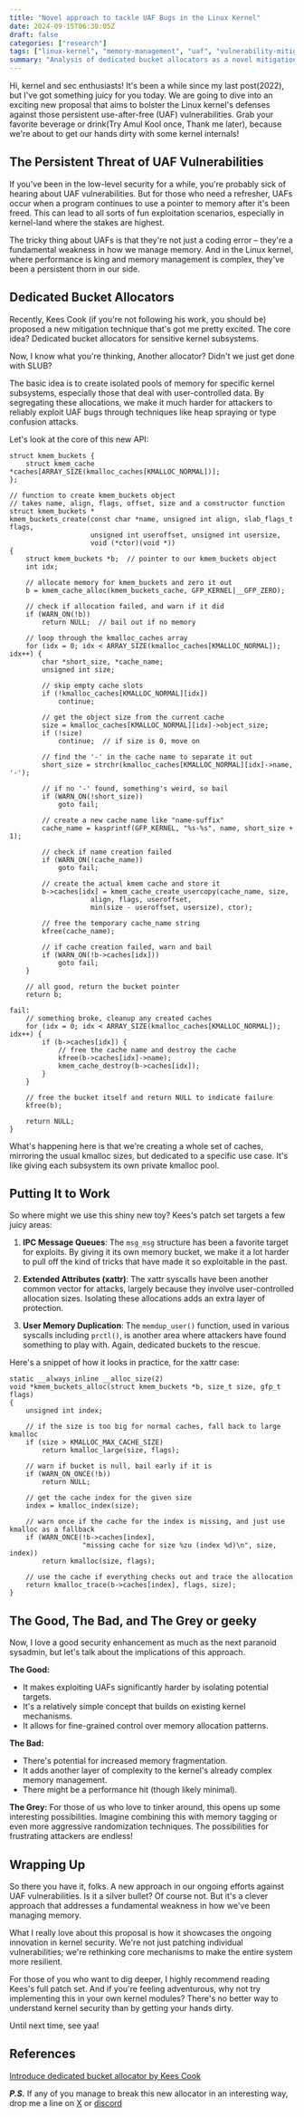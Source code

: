 ```yaml
---
title: "Novel approach to tackle UAF Bugs in the Linux Kernel"
date: 2024-09-15T06:30:05Z
draft: false
categories: ["research"]
tags: ["linux-kernel", "memory-management", "uaf", "vulnerability-mitigation", "allocators"]
summary: "Analysis of dedicated bucket allocators as a novel mitigation technique for use-after-free vulnerabilities in the Linux kernel."
---
```


Hi, kernel and sec enthusiasts! It's been a while since my last post(2022), but I've got something juicy for you today. We are going to dive into an exciting new proposal that aims to bolster the Linux kernel's defenses against those persistent use-after-free (UAF) vulnerabilities. Grab your favorite beverage or drink(Try Amul Kool once, Thank me later), because we're about to get our hands dirty with some kernel internals!

## The Persistent Threat of UAF Vulnerabilities

If you've been in the low-level security for a while, you're probably sick of hearing about UAF vulnerabilities. But for those who need a refresher, UAFs occur when a program continues to use a pointer to memory after it's been freed. This can lead to all sorts of fun exploitation scenarios, especially in kernel-land where the stakes are highest.

The tricky thing about UAFs is that they're not just a coding error – they're a fundamental weakness in how we manage memory. And in the Linux kernel, where performance is king and memory management is complex, they've been a persistent thorn in our side.

## Dedicated Bucket Allocators

Recently, Kees Cook (if you're not following his work, you should be) proposed a new mitigation technique that's got me pretty excited. The core idea? Dedicated bucket allocators for sensitive kernel subsystems.

Now, I know what you're thinking, Another allocator? Didn't we just get done with SLUB?

The basic idea is to create isolated pools of memory for specific kernel subsystems, especially those that deal with user-controlled data. 
By segregating these allocations, we make it much harder for attackers to reliably exploit UAF bugs through techniques like heap spraying or type confusion attacks.

Let's look at the core of this new API:

```
struct kmem_buckets {
    struct kmem_cache *caches[ARRAY_SIZE(kmalloc_caches[KMALLOC_NORMAL])];
};

// function to create kmem_buckets object
// takes name, align, flags, offset, size and a constructor function
struct kmem_buckets *
kmem_buckets_create(const char *name, unsigned int align, slab_flags_t flags,
                    unsigned int useroffset, unsigned int usersize,
                    void (*ctor)(void *))
{
    struct kmem_buckets *b;  // pointer to our kmem_buckets object
    int idx;

    // allocate memory for kmem_buckets and zero it out
    b = kmem_cache_alloc(kmem_buckets_cache, GFP_KERNEL|__GFP_ZERO);
    
    // check if allocation failed, and warn if it did
    if (WARN_ON(!b))
        return NULL;  // bail out if no memory

    // loop through the kmalloc_caches array
    for (idx = 0; idx < ARRAY_SIZE(kmalloc_caches[KMALLOC_NORMAL]); idx++) {
        char *short_size, *cache_name;
        unsigned int size;

        // skip empty cache slots
        if (!kmalloc_caches[KMALLOC_NORMAL][idx])
            continue;

        // get the object size from the current cache
        size = kmalloc_caches[KMALLOC_NORMAL][idx]->object_size;
        if (!size)
            continue;  // if size is 0, move on

        // find the '-' in the cache name to separate it out
        short_size = strchr(kmalloc_caches[KMALLOC_NORMAL][idx]->name, '-');
        
        // if no '-' found, something's weird, so bail
        if (WARN_ON(!short_size))
            goto fail;

        // create a new cache name like "name-suffix"
        cache_name = kasprintf(GFP_KERNEL, "%s-%s", name, short_size + 1);
        
        // check if name creation failed
        if (WARN_ON(!cache_name))
            goto fail;

        // create the actual kmem cache and store it
        b->caches[idx] = kmem_cache_create_usercopy(cache_name, size,
                    align, flags, useroffset,
                    min(size - useroffset, usersize), ctor);
        
        // free the temporary cache_name string
        kfree(cache_name);
        
        // if cache creation failed, warn and bail
        if (WARN_ON(!b->caches[idx]))
            goto fail;
    }

    // all good, return the bucket pointer
    return b;

fail:
    // something broke, cleanup any created caches
    for (idx = 0; idx < ARRAY_SIZE(kmalloc_caches[KMALLOC_NORMAL]); idx++) {
        if (b->caches[idx]) {
            // free the cache name and destroy the cache
            kfree(b->caches[idx]->name);
            kmem_cache_destroy(b->caches[idx]);
        }
    }

    // free the bucket itself and return NULL to indicate failure
    kfree(b);

    return NULL;
}
```

What's happening here is that we're creating a whole set of caches, mirroring the usual kmalloc sizes, but dedicated to a specific use case. It's like giving each subsystem its own private kmalloc pool.

## Putting It to Work

So where might we use this shiny new toy? Kees's patch set targets a few juicy areas:

1. **IPC Message Queues**: The `msg_msg` structure has been a favorite target for exploits. By giving it its own memory bucket, we make it a lot harder to pull off the kind of tricks that have made it so exploitable in the past.

2. **Extended Attributes (xattr)**: The xattr syscalls have been another common vector for attacks, largely because they involve user-controlled allocation sizes. Isolating these allocations adds an extra layer of protection.

3. **User Memory Duplication**: The `memdup_user()` function, used in various syscalls including `prctl()`, is another area where attackers have found something to play with. Again, dedicated buckets to the rescue.

Here's a snippet of how it looks in practice, for the xattr case:

```
static __always_inline __alloc_size(2)
void *kmem_buckets_alloc(struct kmem_buckets *b, size_t size, gfp_t flags)
{
    unsigned int index;

    // if the size is too big for normal caches, fall back to large kmalloc
    if (size > KMALLOC_MAX_CACHE_SIZE)
        return kmalloc_large(size, flags);
    
    // warn if bucket is null, bail early if it is
    if (WARN_ON_ONCE(!b))
        return NULL;

    // get the cache index for the given size
    index = kmalloc_index(size);
    
    // warn once if the cache for the index is missing, and just use kmalloc as a fallback
    if (WARN_ONCE(!b->caches[index],
                  "missing cache for size %zu (index %d)\n", size, index))
        return kmalloc(size, flags);

    // use the cache if everything checks out and trace the allocation
    return kmalloc_trace(b->caches[index], flags, size);
}
```

## The Good, The Bad, and The Grey or geeky

Now, I love a good security enhancement as much as the next paranoid sysadmin, but let's talk about the implications of this approach.

**The Good:**
- It makes exploiting UAFs significantly harder by isolating potential targets.
- It's a relatively simple concept that builds on existing kernel mechanisms.
- It allows for fine-grained control over memory allocation patterns.

**The Bad:**
- There's potential for increased memory fragmentation.
- It adds another layer of complexity to the kernel's already complex memory management.
- There might be a performance hit (though likely minimal).

**The Grey:**
For those of us who love to tinker around, this opens up some interesting possibilities. Imagine combining this with memory tagging or even more aggressive randomization techniques. The possibilities for frustrating attackers are endless!

## Wrapping Up

So there you have it, folks. A new approach in our ongoing efforts against UAF vulnerabilities. Is it a silver bullet? Of course not. But it's a clever approach that addresses a fundamental weakness in how we've been managing memory.

What I really love about this proposal is how it showcases the ongoing innovation in kernel security. We're not just patching individual vulnerabilities; we're rethinking core mechanisms to make the entire system more resilient.

For those of you who want to dig deeper, I highly recommend reading Kees's full patch set. And if you're feeling adventurous, why not try implementing this in your own kernel modules? There's no better way to understand kernel security than by getting your hands dirty.

Until next time, see yaa!

## References
[Introduce dedicated bucket allocator by Kees Cook](https://lore.kernel.org/lkml/202403041502.28477148C0@keescook/T/)

***P.S.*** If any of you manage to break this new allocator in an interesting way, drop me a line on [X](https://www.x.com/cy5un/) or [discord](https://discord.com/users/346443596641075200)
